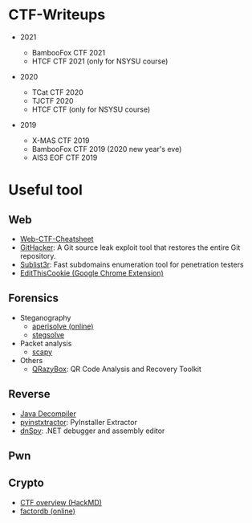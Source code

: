 # CTF-Writeups

- 2021
	- BambooFox CTF 2021
	- HTCF CTF 2021 (only for NSYSU course)

- 2020
    - TCat CTF 2020
	- TJCTF 2020
    - HTCF CTF (only for NSYSU course)

- 2019
    - X-MAS CTF 2019
    - BambooFox CTF 2019 (2020 new year's eve)
    - AIS3 EOF CTF 2019


# Useful tool

## Web
- [Web-CTF-Cheatsheet](https://github.com/w181496/Web-CTF-Cheatsheet)
- [GitHacker](https://github.com/WangYihang/GitHacker): A Git source leak exploit tool that restores the entire Git repository.
- [Sublist3r](https://github.com/aboul3la/Sublist3r): Fast subdomains enumeration tool for penetration testers
- [EditThisCookie (Google Chrome Extension)](https://chrome.google.com/webstore/detail/editthiscookie/fngmhnnpilhplaeedifhccceomclgfbg) 

## Forensics
- Steganography
	- [aperisolve (online)](https://aperisolve.fr/)
	- [stegsolve](https://github.com/zardus/ctf-tools/tree/master/stegsolve)
- Packet analysis
	- [scapy](https://scapy.net)
- Others
	- [QRazyBox](https://merricx.github.io/qrazybox/): QR Code Analysis and Recovery Toolkit

## Reverse
- [Java Decompiler](http://java-decompiler.github.io)
- [pyinstxtractor](https://github.com/extremecoders-re/pyinstxtractor): PyInstaller Extractor
- [dnSpy](https://github.com/dnSpy/dnSpy): .NET debugger and assembly editor

## Pwn


## Crypto
- [CTF overview (HackMD)](https://hackmd.io/@n2bzaPikTJOQuazqdQUyWg/ByAYpG-zZ)
- [factordb (online)](http://www.factordb.com/index.php)



